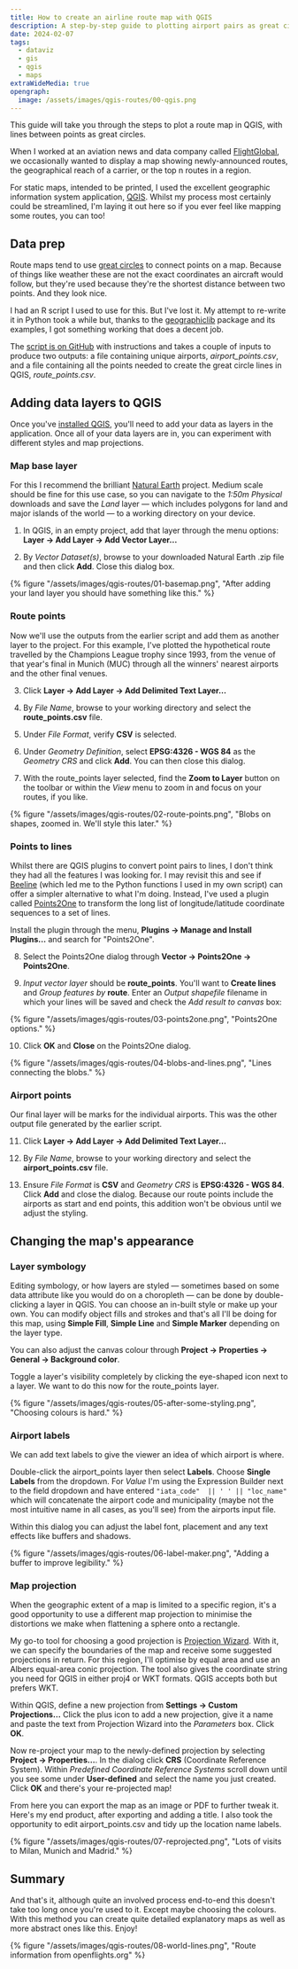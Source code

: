 ```yaml
---
title: How to create an airline route map with QGIS
description: A step-by-step guide to plotting airport pairs as great circles on a map.
date: 2024-02-07
tags:
  - dataviz
  - gis
  - qgis
  - maps
extraWideMedia: true
opengraph:
  image: /assets/images/qgis-routes/00-qgis.png
---
```


This guide will take you through the steps to plot a route map in QGIS, with lines between points as great circles.

When I worked at an aviation news and data company called [FlightGlobal](https://www.flightglobal.com/), we occasionally
wanted to display a map showing newly-announced routes, the geographical reach of a carrier, or the top n routes in a
region.

For static maps, intended to be printed, I used the excellent geographic information system application,
[QGIS](https://qgis.org/). Whilst my process most certainly could be streamlined, I'm laying it out here so if you ever
feel like mapping some routes, you can too!

## Data prep

Route maps tend to use [great circles](https://en.wikipedia.org/wiki/Great-circle_distance) to connect points on a map.
Because of things like weather these are not the exact coordinates an aircraft would follow, but they're used because
they're the shortest distance between two points. And they look nice.

I had an R script I used to use for this. But I've lost it. My attempt to re-write it in Python took a while but,
thanks to the [geographiclib](https://geographiclib.sourceforge.io/Python/doc/examples.html) package and its
examples, I got something working that does a decent job.

The [script is on GitHub](https://github.com/pwrignall/gclines) with instructions and takes a couple of inputs to
produce two outputs: a file containing unique airports, _airport_points.csv_, and a file containing all
the points needed to create the great circle lines in QGIS, _route_points.csv_.

## Adding data layers to QGIS

Once you've [installed QGIS](https://qgis.org/en/site/forusers/download.html), you'll need to add your data as layers
in the application. Once all of your data layers are in, you can experiment with different styles and map projections.

### Map base layer

For this I recommend the brilliant [Natural Earth](https://www.naturalearthdata.com/) project. Medium scale should be
fine for this use case, so you can navigate to the _1:50m Physical_ downloads and save the _Land_ layer &mdash; which
includes polygons for land and major islands of the world &mdash; to a working directory on your device.

1. In QGIS, in an empty project, add that layer through the menu options: **Layer &rarr; Add Layer &rarr; Add Vector
Layer&hellip;**

2. By _Vector Dataset(s)_, browse to your downloaded Natural Earth .zip file and then click **Add**. Close this dialog
box.

{% figure "/assets/images/qgis-routes/01-basemap.png", "After adding your land layer you should have something
like this." %}

### Route points

Now we'll use the outputs from the earlier script and add them as another layer to the project. For this example, I've
plotted the hypothetical route travelled by the Champions League trophy since 1993, from the venue of that year's final
in Munich (MUC) through all the winners' nearest airports and the other final venues.

3. Click **Layer &rarr; Add Layer &rarr; Add Delimited Text Layer&hellip;**

4. By _File Name_, browse to your working directory and select the **route_points.csv** file.
  
5. Under _File Format_, verify **CSV** is selected.

6. Under _Geometry Definition_, select **EPSG:4326 - WGS 84** as the _Geometry CRS_ and click **Add**. You can then
close this dialog.

7. With the route_points layer selected, find the **Zoom to Layer** button on the toolbar or within the _View_ menu to
zoom in and focus on your routes, if you like.

{% figure "/assets/images/qgis-routes/02-route-points.png", "Blobs on shapes, zoomed in. We'll style this later." %}

### Points to lines

Whilst there are QGIS plugins to convert point pairs to lines, I don't think they had all the features I was looking
for. I may revisit this and see if [Beeline](https://plugins.qgis.org/plugins/Beeline/) (which led me to the Python
functions I used in my own script) can offer a simpler alternative to what I'm doing.
Instead, I've used a plugin called [Points2One](https://plugins.qgis.org/plugins/points2one/) to transform the long list
of longitude/latitude coordinate sequences to a set of lines.

Install the plugin through the menu, **Plugins &rarr; Manage and Install Plugins&hellip;** and search for
"Points2One".

8. Select the Points2One dialog through **Vector &rarr; Points2One &rarr; Points2One**.

9. _Input vector layer_ should be **route_points**. You'll want to **Create lines** and _Group features by_ **route**.
Enter an _Output shapefile_ filename in which your lines will be saved and check the _Add result to canvas_ box:

{% figure "/assets/images/qgis-routes/03-points2one.png", "Points2One options." %}

10. Click **OK** and **Close** on the Points2One dialog.

{% figure "/assets/images/qgis-routes/04-blobs-and-lines.png", "Lines connecting the blobs." %}

### Airport points

Our final layer will be marks for the individual airports. This was the other output file generated by the earlier
script.

11. Click **Layer &rarr; Add Layer &rarr; Add Delimited Text Layer&hellip;**

12. By _File Name_, browse to your working directory and select the **airport_points.csv** file.
  
13. Ensure _File Format_ is **CSV** and _Geometry CRS_ is **EPSG:4326 - WGS 84**. Click **Add** and close the dialog.
Because our route points include the airports as start and end points, this addition won't be obvious until we adjust
the styling.

## Changing the map's appearance

### Layer symbology

Editing symbology, or how layers are styled &mdash; sometimes based on some data attribute like you would do on a
choropleth &mdash; can be done by double-clicking a layer in QGIS. You can choose an in-built style or make up your own.
You can modify object fills and strokes and that's all I'll be doing for this map, using **Simple Fill**, **Simple
Line** and **Simple Marker** depending on the layer type.

You can also adjust the canvas colour through **Project &rarr; Properties &rarr; General &rarr; Background color**.

Toggle a layer's visibility completely by clicking the eye-shaped icon next to a layer. We want to do this now for the
route_points layer.

{% figure "/assets/images/qgis-routes/05-after-some-styling.png", "Choosing colours is hard." %}

### Airport labels

We can add text labels to give the viewer an idea of which airport is where.

Double-click the airport_points layer then select **Labels**. Choose **Single Labels** from the dropdown. For _Value_
I'm using the Expression Builder next to the field dropdown and have entered `"iata_code"  || ' ' || "loc_name"` which 
will concatenate the airport code and municipality (maybe not the most intuitive name in all cases, as you'll see) from
the airports input file.

Within this dialog you can adjust the label font, placement and any text effects like buffers and shadows.

{% figure "/assets/images/qgis-routes/06-label-maker.png", "Adding a buffer to improve legibility." %}

### Map projection

When the geographic extent of a map is limited to a specific region, it's a good opportunity to use a different map
projection to minimise the distortions we make when flattening a sphere onto a rectangle.

My go-to tool for choosing a good projection is [Projection Wizard](https://projectionwizard.org/). With it, we can
specify the boundaries of the map and receive some suggested projections in return. For this region, I'll optimise by
equal area and use an Albers equal-area conic projection. The tool also gives the coordinate string you need
for QGIS in either proj4 or WKT formats. QGIS accepts both but prefers WKT.

Within QGIS, define a new projection from **Settings &rarr; Custom Projections&hellip;** Click the plus icon to add a
new projection, give it a name and paste the text from Projection Wizard into the _Parameters_ box. Click **OK**.

Now re-project your map to the newly-defined projection by selecting **Project &rarr; Properties&hellip;**. In the 
dialog click **CRS** (Coordinate Reference System). Within _Predefined Coordinate Reference Systems_ scroll down until
you see some under **User-defined** and select the name you just created. Click **OK** and there's your re-projected
map!

From here you can export the map as an image or PDF to further tweak it. Here's my end product, after exporting and
adding a title. I also took the opportunity to edit airport_points.csv and tidy up the location name labels.

{% figure "/assets/images/qgis-routes/07-reprojected.png", "Lots of visits to Milan, Munich and Madrid." %}

## Summary

And that's it, although quite an involved process end-to-end this doesn't take too long once you're used to it. Except
maybe choosing the colours. With this method you can create quite detailed explanatory maps as well as more abstract
ones like this. Enjoy!

{% figure "/assets/images/qgis-routes/08-world-lines.png", "Route information from openflights.org" %}